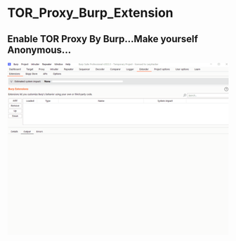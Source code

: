 # TOR_Proxy_Burp_Extension
## Enable TOR Proxy By Burp...Make yourself Anonymous...

![Alt Text](https://raw.githubusercontent.com/crazywifi/TOR_Proxy_Burp_Extension/main/TOR_Proxy_Burp_Extesnion.gif)
